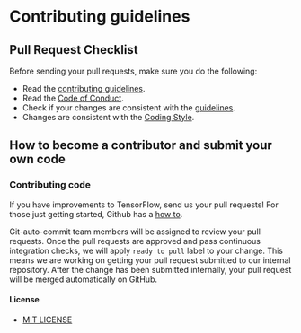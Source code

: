 # Contributing guidelines

## Pull Request Checklist

Before sending your pull requests, make sure you do the following:

-   Read the [contributing guidelines](CONTRIBUTING.md).
-   Read the [Code of Conduct](CODE_OF_CONDUCT.md).
-   Check if your changes are consistent with the
    [guidelines](#general-guidelines-and-philosophy-for-contribution).
-   Changes are consistent with the [Coding Style](#c-coding-style).

## How to become a contributor and submit your own code

### Contributing code

If you have improvements to TensorFlow, send us your pull requests! For those
just getting started, Github has a
[how to](https://help.github.com/articles/using-pull-requests/).

Git-auto-commit team members will be assigned to review your pull requests. Once the
pull requests are approved and pass continuous integration checks, we will apply `ready to pull` label to your change. This means we are
working on getting your pull request submitted to our internal repository. After
the change has been submitted internally, your pull request will be merged
automatically on GitHub.

#### License

* [MIT LICENSE](https://github.com/Heeming/git-auto-commit/blob/master/LICENSE)
